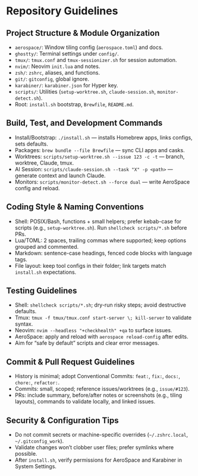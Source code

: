 # Repository Guidelines

## Project Structure & Module Organization
- `aerospace/`: Window tiling config (`aerospace.toml`) and docs.
- `ghostty/`: Terminal settings under `config/`.
- `tmux/`: `tmux.conf` and `tmux-sessionizer.sh` for session automation.
- `nvim/`: Neovim `init.lua` and notes.
- `zsh/`: `zshrc`, aliases, and functions.
- `git/`: `gitconfig`, global ignore.
- `karabiner/`: `karabiner.json` for Hyper key.
- `scripts/`: Utilities (`setup-worktree.sh`, `claude-session.sh`, `monitor-detect.sh`).
- Root: `install.sh` bootstrap, `Brewfile`, `README.md`.

## Build, Test, and Development Commands
- Install/Bootstrap: `./install.sh` — installs Homebrew apps, links configs, sets defaults.
- Packages: `brew bundle --file Brewfile` — sync CLI apps and casks.
- Worktrees: `scripts/setup-worktree.sh --issue 123 -c -t` — branch, worktree, Claude, tmux.
- AI Session: `scripts/claude-session.sh --task "X" -p <path>` — generate context and launch Claude.
- Monitors: `scripts/monitor-detect.sh --force dual` — write AeroSpace config and reload.

## Coding Style & Naming Conventions
- Shell: POSIX/Bash, functions + small helpers; prefer kebab-case for scripts (e.g., `setup-worktree.sh`). Run `shellcheck scripts/*.sh` before PRs.
- Lua/TOML: 2 spaces, trailing commas where supported; keep options grouped and commented.
- Markdown: sentence-case headings, fenced code blocks with language tags.
- File layout: keep tool configs in their folder; link targets match `install.sh` expectations.

## Testing Guidelines
- Shell: `shellcheck scripts/*.sh`; dry-run risky steps; avoid destructive defaults.
- Tmux: `tmux -f tmux/tmux.conf start-server \; kill-server` to validate syntax.
- Neovim: `nvim --headless "+checkhealth" +qa` to surface issues.
- AeroSpace: apply and reload with `aerospace reload-config` after edits.
- Aim for “safe by default” scripts and clear error messages.

## Commit & Pull Request Guidelines
- History is minimal; adopt Conventional Commits: `feat:`, `fix:`, `docs:`, `chore:`, `refactor:`.
- Commits: small, scoped; reference issues/worktrees (e.g., `issue/#123`).
- PRs: include summary, before/after notes or screenshots (e.g., tiling layouts), commands to validate locally, and linked issues.

## Security & Configuration Tips
- Do not commit secrets or machine-specific overrides (`~/.zshrc.local`, `~/.gitconfig_work`).
- Validate changes won’t clobber user files; prefer symlinks where possible.
- After `install.sh`, verify permissions for AeroSpace and Karabiner in System Settings.


